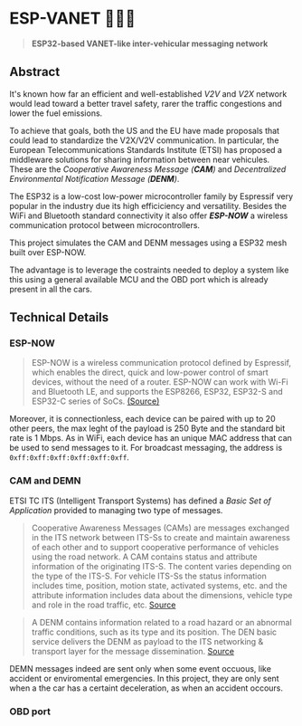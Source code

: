 # ESP-VANET 🚗🛜🚒
> **ESP32-based VANET-like inter-vehicular messaging network**

## Abstract

It's known how far an efficient and well-established _V2V_ and _V2X_ network would lead toward a better travel safety, rarer the traffic congestions and lower the fuel emissions. 

To achieve that goals, both the US and the EU have made proposals that could lead to standardize the V2X/V2V communication. In particular, the European Telecommunications Standards Institute
(ETSI) has proposed a middleware solutions for sharing information between near vehicules. These are the _Cooperative Awareness Message (__CAM__)_ and _Decentralized Environmental Notification Message (__DENM__)_.

The ESP32 is a low-cost low-power microcontroller family by Espressif very popular in the industry due its high efficiciency and versatility. Besides the WiFi and Bluetooth standard connectivity it also offer ___ESP-NOW___ a wireless communication protocol between microcontrollers. 

This project simulates the CAM and DENM messages using a ESP32 mesh built over ESP-NOW. 

The advantage is to leverage the costraints needed to deploy a system like this using a general available MCU and the OBD port which is already present in all the cars.

## Technical Details
### ESP-NOW
> ESP-NOW is a wireless communication protocol defined by Espressif, which enables the direct, quick and low-power control of smart devices, without the need of a router. ESP-NOW can work with Wi-Fi and Bluetooth LE, and supports the ESP8266, ESP32, ESP32-S and ESP32-C series of SoCs. [(Source)](https://www.espressif.com/en/solutions/low-power-solutions/esp-now)

Moreover, it is connectionless, each device can be paired with up to 20 other peers, the max leght of the payload is 250 Byte and the standard bit rate is 1 Mbps. As in WiFi, each device has an unique MAC address that can be used to send messages to it. For broadcast messaging, the address is `0xff:0xff:0xff:0xff:0xff:0xff`.

### CAM and DEMN

ETSI TC ITS (Intelligent Transport Systems) has defined a _Basic Set of Application_ provided to managing two type of messages.

>Cooperative Awareness Messages (CAMs) are messages exchanged in the ITS network between ITS-Ss to create and maintain awareness of each other and to support cooperative performance of vehicles using the road network. A CAM contains status and attribute information of the originating ITS-S. The content varies depending on the type of the ITS-S. For vehicle ITS-Ss the status information includes time, position, motion state, activated systems, etc. and the attribute information includes data about the dimensions, vehicle type and role in the road traffic, etc. [Source](https://www.etsi.org/deliver/etsi_en/302600_302699/30263702/01.03.02_60/en_30263702v010302p.pdf)

> A DENM contains information related to a road hazard or an abnormal traffic conditions, such as its type and its position. The DEN basic service delivers the DENM as payload to the ITS networking & transport layer for the message dissemination. [Source](https://www.etsi.org/deliver/etsi_en/302600_302699/30263703/01.02.02_60/en_30263703v010202p.pdf)

DEMN messages indeed are sent only when some event occuous, like accident or enviromental emergencies. In this project, they are only sent when a the car has a certaint deceleration, as when an accident occours. 


### OBD port
